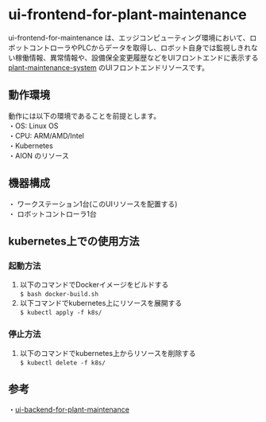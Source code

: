 # ui-frontend-for-plant-maintenance  
ui-frontend-for-maintenance は、エッジコンピューティング環境において、ロボットコントローラやPLCからデータを取得し、ロボット自身では監視しきれない稼働情報、異常情報や、設備保全変更履歴などをUIフロントエンドに表示する [plant-maintenance-system](https://github.com/latonaio/plant-maintenance-system) のUIフロントエンドリソースです。  

## 動作環境  
動作には以下の環境であることを前提とします。  
・OS: Linux OS  
・CPU: ARM/AMD/Intel  
・Kubernetes  
・AION のリソース  

## 機器構成
・ ワークステーション1台(このUIリソースを配置する)  
・ ロボットコントローラ1台  

## kubernetes上での使用方法
### 起動方法
1. 以下のコマンドでDockerイメージをビルドする  
`$ bash docker-build.sh`
2. 以下コマンドでkubernetes上にリソースを展開する  
`$ kubectl apply -f k8s/`

### 停止方法
1. 以下のコマンドでkubernetes上からリソースを削除する  
`$ kubectl delete -f k8s/`

## 参考
・[ui-backend-for-plant-maintenance](https://github.com/latonaio/ui-backend-for-plant-maintenance)